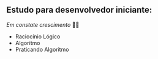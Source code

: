 ## Estudo para desenvolvedor iniciante:

*Em constate crescimento* :man_student:



- Raciocínio Lógico
- Algoritmo 
- Praticando Algoritmo
